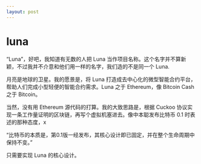 ```yaml
---
layout: post
---
```


# luna
“Luna”，好吧，我知道有无数的人把 Luna 当作项目名称。这个名字并不算新颖，不过我并不介意和他们用一样的名字，我们造的不是同一个 Luna.

月亮是地球的卫星。我的愿景是，将 Luna 打造成去中心化的微型智能合约平台，帮助人们完成小型轻便的智能合约需求。Luna 之于 Ethereum，像 Bitcoin Cash 之于 Bitcoin。

当然，没有用 Ethereum 源代码的打算。我的大致思路是，根据 Cuckoo 协议实现一条工作量证明的区块链，再写个虚拟机塞进去。像中本聪发布比特币 0.1 时表述的那种态度，x

“比特币的本质是，第0.1版一经发布，其核心设计即已固定，并在整个生命周期中保持不变。” 

只需要实现 Luna 的核心设计。


